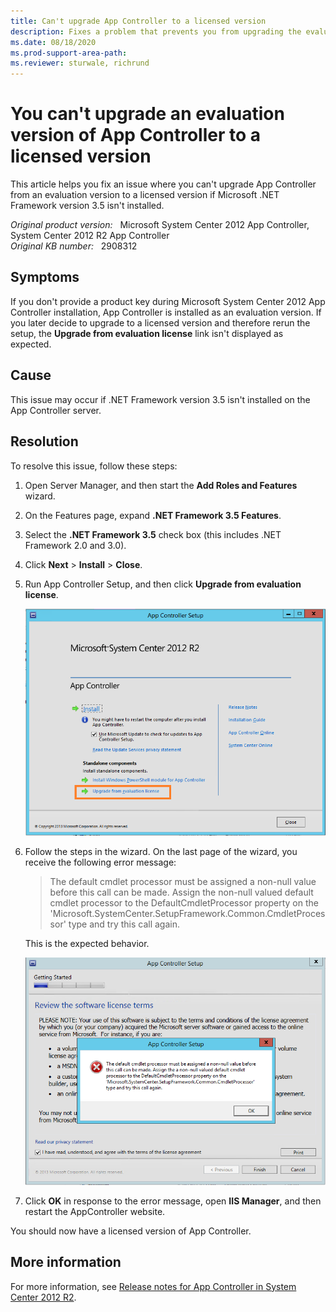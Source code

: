 ```yaml
---
title: Can't upgrade App Controller to a licensed version
description: Fixes a problem that prevents you from upgrading the evaluation version of System Center 2012 App Controller to the licensed version.
ms.date: 08/18/2020
ms.prod-support-area-path:
ms.reviewer: sturwale, richrund
---
```

# You can't upgrade an evaluation version of App Controller to a licensed version

This article helps you fix an issue where you can't upgrade App Controller from an evaluation version to a licensed version if Microsoft .NET Framework version 3.5 isn't installed.

_Original product version:_ &nbsp; Microsoft System Center 2012 App Controller, System Center 2012 R2 App Controller  
_Original KB number:_ &nbsp; 2908312

## Symptoms

If you don't provide a product key during Microsoft System Center 2012 App Controller installation, App Controller is installed as an evaluation version. If you later decide to upgrade to a licensed version and therefore rerun the setup, the **Upgrade from evaluation license** link isn't displayed as expected.

## Cause

This issue may occur if .NET Framework version 3.5 isn't installed on the App Controller server.

## Resolution

To resolve this issue, follow these steps:

1. Open Server Manager, and then start the **Add Roles and Features** wizard.
2. On the Features page, expand **.NET Framework 3.5 Features**.
3. Select the **.NET Framework 3.5** check box (this includes .NET Framework 2.0 and 3.0).
4. Click **Next** > **Install** > **Close**.
5. Run App Controller Setup, and then click **Upgrade from evaluation license**.

    ![Screenshot of App Controller Setup](./media/cannot-upgrade-to-licensed-version/setup-window.png)

6. Follow the steps in the wizard. On the last page of the wizard, you receive the following error message:

    > The default cmdlet processor must be assigned a non-null value before this call can be made. Assign the non-null valued default cmdlet processor to the DefaultCmdletProcessor property on the 'Microsoft.SystemCenter.SetupFramework.Common.CmdletProcessor' type and try this call again.

    This is the expected behavior.

    ![Error message screenshot](./media/cannot-upgrade-to-licensed-version/error.png)

7. Click **OK** in response to the error message, open **IIS Manager**, and then restart the AppController website.

You should now have a licensed version of App Controller.

## More information

For more information, see [Release notes for App Controller in System Center 2012 R2](/previous-versions/system-center/system-center-2012-R2/dn296670(v=sc.12)?redirectedfrom=MSDN).
